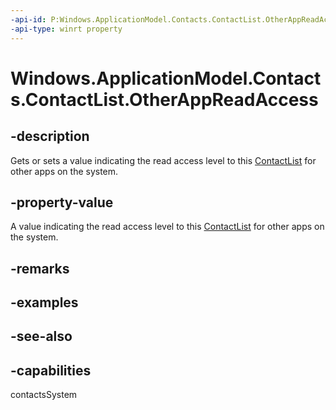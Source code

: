 ```yaml
---
-api-id: P:Windows.ApplicationModel.Contacts.ContactList.OtherAppReadAccess
-api-type: winrt property
---
```


<!-- Property syntax
public Windows.ApplicationModel.Contacts.ContactListOtherAppReadAccess OtherAppReadAccess { get;  set; }
-->

# Windows.ApplicationModel.Contacts.ContactList.OtherAppReadAccess

## -description
Gets or sets a value indicating the read access level to this [ContactList](contactlist.md) for other apps on the system.

## -property-value
A value indicating the read access level to this [ContactList](contactlist.md) for other apps on the system.

## -remarks

## -examples

## -see-also

## -capabilities
contactsSystem

